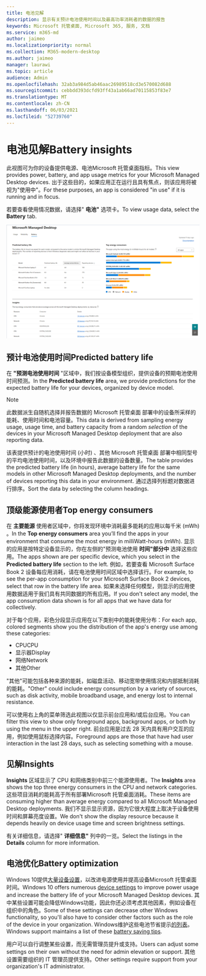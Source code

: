 ```yaml
---
title: 电池见解
description: 显示有关预计电池使用时间以及最高功率消耗者的数据的报告
keywords: Microsoft 托管桌面, Microsoft 365, 服务, 文档
ms.service: m365-md
author: jaimeo
ms.localizationpriority: normal
ms.collection: M365-modern-desktop
ms.author: jaimeo
manager: laurawi
ms.topic: article
audience: Admin
ms.openlocfilehash: 32ab3a984d5ab46aac26989518cd3e570082d688
ms.sourcegitcommit: cebbdd393dcfd93ff43a1ab66ad70115853f83e7
ms.translationtype: MT
ms.contentlocale: zh-CN
ms.lasthandoff: 06/03/2021
ms.locfileid: "52739760"
---
```

# <a name="battery-insights"></a><span data-ttu-id="f6dc2-104">电池见解</span><span class="sxs-lookup"><span data-stu-id="f6dc2-104">Battery insights</span></span>
<span data-ttu-id="f6dc2-105">此视图可为你的设备提供电源、电池Microsoft 托管桌面指标。</span><span class="sxs-lookup"><span data-stu-id="f6dc2-105">This view provides power, battery, and app usage metrics for your Microsoft Managed Desktop devices.</span></span> <span data-ttu-id="f6dc2-106">出于这些目的，如果应用正在运行且具有焦点，则该应用将被视为"使用中"。</span><span class="sxs-lookup"><span data-stu-id="f6dc2-106">For these purposes, an app is considered "in use" if it is running and in focus.</span></span>

<span data-ttu-id="f6dc2-107">若要查看使用情况数据，请选择" **电池"** 选项卡。</span><span class="sxs-lookup"><span data-stu-id="f6dc2-107">To view usage data, select the **Battery** tab.</span></span>

![电池窗格：预测左上角每个设备型号的电池使用时间，顶部能耗 (按应用) 右上角的见解表显示。](../../media/insights_battery.png)

## <a name="predicted-battery-life"></a><span data-ttu-id="f6dc2-110">预计电池使用时间</span><span class="sxs-lookup"><span data-stu-id="f6dc2-110">Predicted battery life</span></span>

<span data-ttu-id="f6dc2-111">在 **"预测电池使用时间** "区域中，我们按设备模型组织，提供设备的预期电池使用时间预测。</span><span class="sxs-lookup"><span data-stu-id="f6dc2-111">In the **Predicted battery life** area, we provide predictions for the expected battery life for your devices, organized by device model.</span></span>

> [!NOTE]
> <span data-ttu-id="f6dc2-112">此数据派生自随机选择并报告数据的 Microsoft 托管桌面 部署中的设备所采样的能耗<em></em>、使用时间和电池容量。</span><span class="sxs-lookup"><span data-stu-id="f6dc2-112">This data is derived from sampling energy usage, usage time, and battery capacity from a random <em>selection</em> of the devices in your Microsoft Managed Desktop deployment that are also reporting data.</span></span>

<span data-ttu-id="f6dc2-113">该表提供预计的电池使用时间 (小时) 、其他 Microsoft 托管桌面 部署中相同型号的平均电池使用时间，以及环境中报告此数据的设备数量。</span><span class="sxs-lookup"><span data-stu-id="f6dc2-113">The table provides the predicted battery life (in hours), average battery life for the same models in other Microsoft Managed Desktop deployments, and the number of devices reporting this data in your environment.</span></span> <span data-ttu-id="f6dc2-114">通过选择列标题对数据进行排序。</span><span class="sxs-lookup"><span data-stu-id="f6dc2-114">Sort the data by selecting the column headings.</span></span>



## <a name="top-energy-consumers"></a><span data-ttu-id="f6dc2-115">顶级能源使用者</span><span class="sxs-lookup"><span data-stu-id="f6dc2-115">Top energy consumers</span></span>

<span data-ttu-id="f6dc2-116">在 **主要能源** 使用者区域中，你将发现环境中消耗最多能耗的应用以每千米 (mWh) 。</span><span class="sxs-lookup"><span data-stu-id="f6dc2-116">In the **Top energy consumers** area you’ll find the apps in your environment that consume the most energy in milliWatt-hours (mWh).</span></span> <span data-ttu-id="f6dc2-117">显示的应用是按特定设备显示的，你在左侧的"预测电池使用 **时间"部分中** 选择这些应用。</span><span class="sxs-lookup"><span data-stu-id="f6dc2-117">The apps shown are per specific device, which you select in the **Predicted battery life** section to the left.</span></span> <span data-ttu-id="f6dc2-118">例如，若要查看 Microsoft Surface Book 2 设备每应用消耗，请在电池使用时间区域中选择该行。</span><span class="sxs-lookup"><span data-stu-id="f6dc2-118">For example, to see the per-app consumption for your Microsoft Surface Book 2 devices, select that row in the battery life area.</span></span> <span data-ttu-id="f6dc2-119">如果未选择任何模型，则显示的应用使用数据适用于我们具有共同数据的所有应用。</span><span class="sxs-lookup"><span data-stu-id="f6dc2-119">If you don't select any model, the app consumption data shown is for all apps that we have data for collectively.</span></span>

 <span data-ttu-id="f6dc2-120">对于每个应用，彩色分段显示应用在以下类别中的能耗使用分布：</span><span class="sxs-lookup"><span data-stu-id="f6dc2-120">For each app, colored segments show you the distribution of the app's energy use among these categories:</span></span>

- <span data-ttu-id="f6dc2-121">CPU</span><span class="sxs-lookup"><span data-stu-id="f6dc2-121">CPU</span></span>
- <span data-ttu-id="f6dc2-122">显示器</span><span class="sxs-lookup"><span data-stu-id="f6dc2-122">Display</span></span>
- <span data-ttu-id="f6dc2-123">网络</span><span class="sxs-lookup"><span data-stu-id="f6dc2-123">Network</span></span>
- <span data-ttu-id="f6dc2-124">其他</span><span class="sxs-lookup"><span data-stu-id="f6dc2-124">Other</span></span>

<span data-ttu-id="f6dc2-125">"其他"可能包括各种来源的能耗，如磁盘活动、移动宽带使用情况和内部抵制消耗的能耗。</span><span class="sxs-lookup"><span data-stu-id="f6dc2-125">"Other" could include energy consumption by a variety of sources, such as disk activity, mobile broadband usage, and energy lost to internal resistance.</span></span> 

<span data-ttu-id="f6dc2-126">可以使用右上角的菜单筛选此视图以仅显示前台应用和/或后台应用。</span><span class="sxs-lookup"><span data-stu-id="f6dc2-126">You can filter this view to show only foreground apps, background apps, or both by using the menu in the upper right.</span></span> <span data-ttu-id="f6dc2-127">前台应用是过去 28 天内具有用户交互的应用，例如使用鼠标选择内容。</span><span class="sxs-lookup"><span data-stu-id="f6dc2-127">Foreground apps are those that have had user interaction in the last 28 days, such as selecting something with a mouse.</span></span>

## <a name="insights"></a><span data-ttu-id="f6dc2-128">见解</span><span class="sxs-lookup"><span data-stu-id="f6dc2-128">Insights</span></span>

<span data-ttu-id="f6dc2-129">**Insights** 区域显示了 CPU 和网络类别中前三个能源使用者。</span><span class="sxs-lookup"><span data-stu-id="f6dc2-129">The **Insights** area shows the top three energy consumers in the CPU and network categories.</span></span> <span data-ttu-id="f6dc2-130">这些项目消耗的能耗高于所有部署Microsoft 托管桌面消耗。</span><span class="sxs-lookup"><span data-stu-id="f6dc2-130">These items are consuming higher than average energy compared to all Microsoft Managed Desktop deployments.</span></span> <span data-ttu-id="f6dc2-131">我们不显示显示资源，因为它很大程度上取决于设备使用时间和屏幕亮度设置。</span><span class="sxs-lookup"><span data-stu-id="f6dc2-131">We don't show the display resource because it depends heavily on device usage time and screen brightness settings.</span></span> 

<span data-ttu-id="f6dc2-132">有关详细信息，请选择" **详细信息"** 列中的一览。</span><span class="sxs-lookup"><span data-stu-id="f6dc2-132">Select the listings in the **Details** column for more information.</span></span>

## <a name="battery-optimization"></a><span data-ttu-id="f6dc2-133">电池优化</span><span class="sxs-lookup"><span data-stu-id="f6dc2-133">Battery optimization</span></span>

<span data-ttu-id="f6dc2-134">Windows 10提供[大量设备设置](https://support.microsoft.com/help/20443/windows-10-battery-saving-tips)，以改进电源使用并提高设备Microsoft 托管桌面时间。</span><span class="sxs-lookup"><span data-stu-id="f6dc2-134">Windows 10 offers numerous [device settings](https://support.microsoft.com/help/20443/windows-10-battery-saving-tips) to improve power usage and increase the battery life of your Microsoft Managed Desktop devices.</span></span> <span data-ttu-id="f6dc2-135">其中某些设置可能会降低Windows功能，因此你还必须考虑其他因素，例如设备在组织中的角色。</span><span class="sxs-lookup"><span data-stu-id="f6dc2-135">Some of these settings can decrease other Windows functionality, so you'll also have to consider other factors such as the role of the device in your organization.</span></span> <span data-ttu-id="f6dc2-136">Windows维护这些电池节省提示[的列表](https://support.microsoft.com/help/20443/windows-10-battery-saving-tips)。</span><span class="sxs-lookup"><span data-stu-id="f6dc2-136">Windows support maintains a list of these [battery saving tips](https://support.microsoft.com/help/20443/windows-10-battery-saving-tips).</span></span>

<span data-ttu-id="f6dc2-137">用户可以自行调整某些设置，而无需管理员提升或支持。</span><span class="sxs-lookup"><span data-stu-id="f6dc2-137">Users can adjust some settings on their own without the need for admin elevation or support.</span></span> <span data-ttu-id="f6dc2-138">其他设置需要组织的 IT 管理员提供支持。</span><span class="sxs-lookup"><span data-stu-id="f6dc2-138">Other settings require support from your organization's IT administrator.</span></span>
